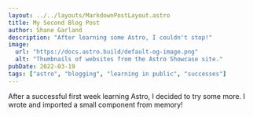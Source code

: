 ```yaml
---
layout: ../../layouts/MarkdownPostLayout.astro
title: My Second Blog Post
author: Shane Garland
description: "After learning some Astro, I couldn't stop!"
image:
  url: "https://docs.astro.build/default-og-image.png"
  alt: "Thumbnails of websites from the Astro Showcase site."
pubDate: 2022-03-19
tags: ["astro", "blogging", "learning in public", "successes"]
---
```


After a successful first week learning Astro, I decided to try some more. I wrote and imported a small component from memory!
